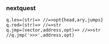 ### nextquest
~~~
q.lex=(str)=> //=>opt{head,ary,jumps}
q.red=(str)=> //=>str
q.jmp=(vector,address,opt)=> //=>str
//q.jmp('>>>',address,opt)
~~~
